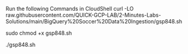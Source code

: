 Run the following Commands in CloudShell
curl -LO raw.githubusercontent.com/QUICK-GCP-LAB/2-Minutes-Labs-Solutions/main/BigQuery%20Soccer%20Data%20Ingestion/gsp848.sh

sudo chmod +x gsp848.sh

./gsp848.sh